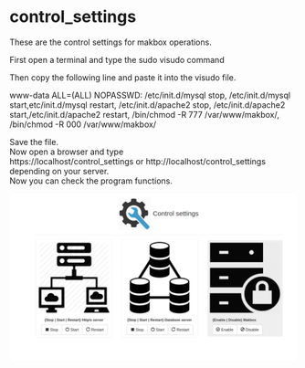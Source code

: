 # control_settings
These are the control settings for makbox operations.


First open a terminal and type the sudo visudo command <br>

Then copy the following line and paste it into the visudo file. <br>

www-data ALL=(ALL) NOPASSWD: /etc/init.d/mysql stop, /etc/init.d/mysql start,etc/init.d/mysql restart,
                            /etc/init.d/apache2 stop, /etc/init.d/apache2 start,/etc/init.d/apache2 restart,
                           /bin/chmod -R 777 /var/www/makbox/, /bin/chmod -R 000 /var/www/makbox/


Save the file. <br>
Now open a browser and type <br>
https://localhost/control_settings or http://localhost/control_settings <br>
depending on your server. <br>
Now you can check the program functions.
</br>

![Control_settings](control_settings.png) <br> <br>
